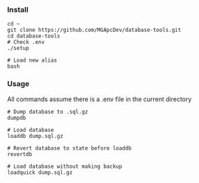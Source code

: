 ### Install
```
cd ~
git clone https://github.com/MGApcDev/database-tools.git
cd database-tools
# Check .env
./setup

# Load new alias
bash
```

### Usage
All commands assume there is a .env file in the current directory
```
# Dump database to .sql.gz
dumpdb 

# Load database
loaddb dump.sql.gz

# Revert database to state before loaddb
revertdb

# Load database without making backup
loadquick dump.sql.gz
```
